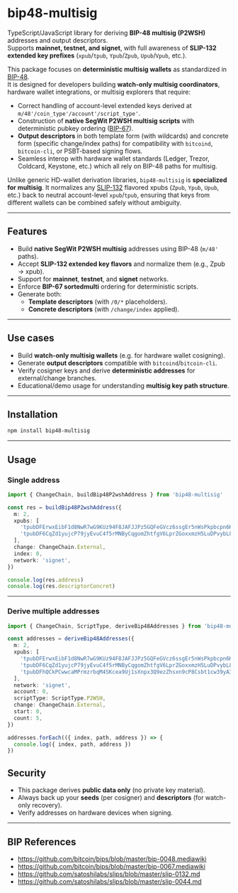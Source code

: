 # bip48-multisig

TypeScript/JavaScript library for deriving **BIP-48 multisig (P2WSH)** addresses and output descriptors.  
Supports **mainnet, testnet, and signet**, with full awareness of **SLIP-132 extended key prefixes** (`xpub`/`tpub`, `Ypub`/`Zpub`, `Upub`/`Vpub`, etc.).

This package focuses on **deterministic multisig wallets** as standardized in [BIP-48](https://github.com/bitcoin/bips/blob/master/bip-0048.mediawiki).  
It is designed for developers building **watch-only multisig coordinators**, hardware wallet integrations, or multisig explorers that require:

- Correct handling of account-level extended keys derived at `m/48'/coin_type'/account'/script_type'`.
- Construction of **native SegWit P2WSH multisig scripts** with deterministic pubkey ordering ([BIP-67](https://github.com/bitcoin/bips/blob/master/bip-0067.mediawiki)).
- **Output descriptors** in both template form (with wildcards) and concrete form (specific change/index paths) for compatibility with `bitcoind`, `bitcoin-cli`, or PSBT-based signing flows.
- Seamless interop with hardware wallet standards (Ledger, Trezor, Coldcard, Keystone, etc.) which all rely on BIP-48 paths for multisig.

Unlike generic HD-wallet derivation libraries, `bip48-multisig` is **specialized for multisig**. It normalizes any [SLIP-132](https://github.com/satoshilabs/slips/blob/master/slip-0132.md) flavored xpubs (`Zpub`, `Ypub`, `Upub`, etc.) back to neutral account-level `xpub`/`tpub`, ensuring that keys from different wallets can be combined safely without ambiguity.

---

## Features

- Build **native SegWit P2WSH multisig** addresses using BIP-48 (`m/48'` paths).
- Accept **SLIP-132 extended key flavors** and normalize them (e.g., Zpub → xpub).
- Support for **mainnet**, **testnet**, and **signet** networks.
- Enforce **BIP-67 sortedmulti** ordering for deterministic scripts.
- Generate both:
  - **Template descriptors** (with `/0/*` placeholders).
  - **Concrete descriptors** (with `/change/index` applied).

---

## Use cases

- Build **watch-only multisig wallets** (e.g. for hardware wallet cosigning).
- Generate **output descriptors** compatible with `bitcoind`/`bitcoin-cli`.
- Verify cosigner keys and derive **deterministic addresses** for external/change branches.
- Educational/demo usage for understanding **multisig key path structure**.

---

## Installation

```sh
npm install bip48-multisig
```

---

## Usage

### Single address

```ts
import { ChangeChain, buildBip48P2wshAddress } from 'bip48-multisig'

const res = buildBip48P2wshAddress({
  m: 2,
  xpubs: [
    'tpubDFErwxEibF1d8NwR7wG9KUz94F8JAFJJPz5GQFeGVcz6ssgEr5nWsPkpbcpn6KPcDPgYrSofnya2kbm196He327iWCRK9nVkxuz8ZjT9cXG',
    'tpubDF6CqZd1yujcP79jyEvuC4f5rMNByCqgomZhtfgV6LprZGoxxmzH5LuDPvybL8rzCzJpXynsSARzmN9SoYdLKpLq5ZGwED6vE4mXpLS6gDH',
  ],
  change: ChangeChain.External,
  index: 0,
  network: 'signet',
})

console.log(res.address)
console.log(res.descriptorConcret)
```

---

### Derive multiple addresses

```ts
import { ChangeChain, ScriptType, deriveBip48Addresses } from 'bip48-multisig'

const addresses = deriveBip48Addresses({
  m: 2,
  xpubs: [
    'tpubDFErwxEibF1d8NwR7wG9KUz94F8JAFJJPz5GQFeGVcz6ssgEr5nWsPkpbcpn6KPcDPgYrSofnya2kbm196He327iWCRK9nVkxuz8ZjT9cXG',
    'tpubDF6CqZd1yujcP79jyEvuC4f5rMNByCqgomZhtfgV6LprZGoxxmzH5LuDPvybL8rzCzJpXynsSARzmN9SoYdLKpLq5ZGwED6vE4mXpLS6gDH',
    'tpubDFhQCkPCwwcaMPrmzrbqM4SKcea9Uj1sXnpx3Q9ezZhsxn9cP8Csbt1cw39yA3YmqFNU2UNMXUaWD1vmU5f5TdvB2ZMW3hvTYqjKLmtVztt',
  ],
  network: 'signet',
  account: 0,
  scriptType: ScriptType.P2WSH,
  change: ChangeChain.External,
  start: 0,
  count: 5,
})

addresses.forEach(({ index, path, address }) => {
  console.log({ index, path, address })
})
```

## Security

- This package derives **public data only** (no private key material).
- Always back up your **seeds** (per cosigner) and **descriptors** (for watch-only recovery).
- Verify addresses on hardware devices when signing.

---

## BIP References

- https://github.com/bitcoin/bips/blob/master/bip-0048.mediawiki
- https://github.com/bitcoin/bips/blob/master/bip-0067.mediawiki
- https://github.com/satoshilabs/slips/blob/master/slip-0132.md
- https://github.com/satoshilabs/slips/blob/master/slip-0044.md
